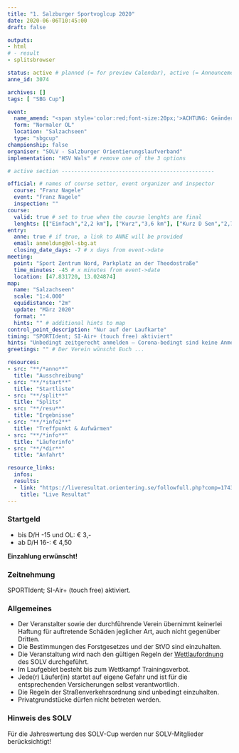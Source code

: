 ```yaml
---
title: "1. Salzburger Sportvoglcup 2020"
date: 2020-06-06T10:45:00
draft: false

outputs:
- html
# - result
- splitsbrowser

status: active # planned (= for preview Calendar), active (= Announcement...), done (=Results...), canceled (for canceled events)
anne_id: 3074

archives: []
tags: [ "SBG Cup"]

event:
  name_amend: "<span style='color:red;font-size:20px;'>ACHTUNG: Geänderter Wettkampfort</span>" # respects markdown
  form: "Normaler OL"
  location: "Salzachseen"
  type: "sbgcup"
championship: false
organiser: "SOLV - Salzburger Orientierungslaufverband"
implementation: "HSV Wals" # remove one of the 3 options

# active section ------------------------------------------------

official: # names of course setter, event organizer and inspector
  course: "Franz Nagele"
  event: "Franz Nagele"
  inspection: ""
course:
  valid: true # set to true when the course lenghts are final
  lenghts: [["Einfach","2,2 km"], ["Kurz","3,6 km"], ["Kurz D Sen","2,7 km"], ["Mittel","4,0 km"], ["Lang","5,0 km"], ["Family","1,5 km"]]
entry:
  anne: true # if true, a link to ANNE will be provided
  email: anmeldung@ol-sbg.at
  closing_date_days: -7 # x days from event->date
meeting:
  point: "Sport Zentrum Nord, Parkplatz an der Theodostraße"
  time_minutes: -45 # x minutes from event->date
  location: [47.831720, 13.024874]
map:
  name: "Salzachseen"
  scale: "1:4.000"
  equidistance: "2m"
  update: "März 2020"
  format: ""
  hints: "" # additional hints to map
control_point_description: "Nur auf der Laufkarte"
timing: "SPORTIdent; SI-Air+ (touch free) aktiviert"
hints: "Unbedingt zeitgerecht anmelden – Corona-bedingt sind keine Anmeldungen vor Ort erwünscht!!!"
greetings: "" # Der Verein wünscht Euch ...

resources:
- src: "**/*anno**"
  title: "Ausschreibung"
- src: "**/*start**"
  title: "Startliste"
- src: "**/split**"
  title: "Splits"
- src: "**/resu**"
  title: "Ergebnisse"
- src: "**/*info2**"
  title: "Treffpunkt & Aufwärmen"
- src: "**/*info**"
  title: "Läuferinfo"
- src: "**/*dir**"
  title: "Anfahrt"

resource_links:
  infos:
  results:
  - link: "https://liveresultat.orientering.se/followfull.php?comp=17432&lang=de"
    title: "Live Resultat"
---
```


### Startgeld

- bis D/H -15 und OL: € 3,-
- ab D/H 16-: € 4,50

**Einzahlung erwünscht!**

### Zeitnehmung

SPORTIdent; SI-Air+ (touch free) aktiviert.

### Allgemeines

- Der Veranstalter sowie der durchführende Verein übernimmt keinerlei Haftung für auftretende Schäden jeglicher Art, auch nicht gegenüber Dritten.
- Die Bestimmungen des Forstgesetzes und der StVO sind einzuhalten.
- Die Veranstaltung wird nach den gültigen Regeln der [Wettlaufordnung](../../wettlaufordnung) des SOLV durchgeführt.
- Im Laufgebiet besteht bis zum Wettkampf Trainingsverbot.
- Jede\(r) Läufer(in) startet auf eigene Gefahr und ist für die entsprechenden Versicherungen selbst verantwortlich.
- Die Regeln der Straßenverkehrsordnung sind unbedingt einzuhalten.
- Privatgrundstücke dürfen nicht betreten werden.

### Hinweis des SOLV

Für die Jahreswertung des SOLV-Cup werden nur SOLV-Mitglieder berücksichtigt!
